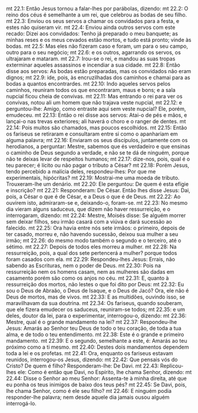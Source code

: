 mt 22.1: Então Jesus tornou a falar-lhes por parábolas, dizendo:
mt 22.2: O reino dos céus é semelhante a um rei, que celebrou as bodas de seu filho.
mt 22.3: Enviou os seus servos a chamar os convidados para a festa, e estes não quiseram vir.
mt 22.4: Enviou ainda outros servos com este recado: Dizei aos convidados: Tenho já preparado o meu banquete; as minhas reses e os meus cevados estão mortos, e tudo está pronto; vinde às bodas.
mt 22.5: Mas eles não fizeram caso e foram, um para o seu campo, outro para o seu negócio;
mt 22.6: e os outros, agarrando os servos, os ultrajaram e mataram.
mt 22.7: Irou-se o rei, e mandou as suas tropas exterminar aqueles assassinos e incendiar a sua cidade.
mt 22.8: Então disse aos servos: As bodas estão preparadas, mas os convidados não eram dignos;
mt 22.9: ide, pois, às encruzilhadas dos caminhos e chamai para as bodas a quantos encontrardes.
mt 22.10: Indo aqueles servos pelos caminhos, reuniram todos os que encontraram, maus e bons; e a sala nupcial ficou cheia de convivas.
mt 22.11: Mas entrando o rei para ver os convivas, notou ali um homem que não trajava veste nupcial,
mt 22.12: e perguntou-lhe: Amigo, como entraste aqui sem veste nupcial? Ele, porém, emudeceu.
mt 22.13: Então o rei disse aos servos: Atai-o de pés e mãos, e lançai-o nas trevas exteriores; ali haverá o choro e o ranger de dentes.
mt 22.14: Pois muitos são chamados, mas poucos escolhidos.
mt 22.15: Então os fariseus se retiraram e consultaram entre si como o apanhariam em alguma palavra;
mt 22.16: Enviaram os seus discípulos, juntamente com os herodianos, a perguntar: Mestre, sabemos que és verdadeiro e que ensinas o caminho de Deus segundo a verdade, e não se te dá de ninguém, porque não te deixas levar de respeitos humanos;
mt 22.17: dize-nos, pois, qual é o teu parecer; é lícito ou não pagar o tributo a César?
mt 22.18: Porém Jesus, tendo percebido a malícia deles, respondeu-lhes: Por que me experimentais, hipócritas?
mt 22.19: Mostrai-me uma moeda de tributo. Trouxeram-lhe um denário.
mt 22.20: Ele perguntou: De quem é esta efígie e inscrição?
mt 22.21: Responderam: De César. Então lhes disse Jesus: Dai, pois, a César o que é de César, e a Deus o que é de Deus.
mt 22.22: Ao ouvirem isto, admiraram-se e, deixando-o, foram-se.
mt 22.23: No mesmo dia vieram alguns saduceus, que dizem não haver ressurreição, e o interrogaram, dizendo:
mt 22.24: Mestre, Moisés disse: Se alguém morrer sem deixar filhos, seu irmão casará com a viúva e dará sucessão ao falecido.
mt 22.25: Ora havia entre nós sete irmãos: o primeiro, depois de ter casado, morreu e, não havendo sucessão, deixou sua mulher a seu irmão;
mt 22.26: do mesmo modo também o segundo e o terceiro, até o sétimo.
mt 22.27: Depois de todos eles morreu a mulher.
mt 22.28: Na ressurreição, pois, a qual dos sete pertencerá a mulher? porque todos foram casados com ela.
mt 22.29: Respondeu-lhes Jesus: Errais, não sabendo as Escrituras, nem o poder de Deus.
mt 22.30: Pois na ressurreição nem os homens casam, nem as mulheres são dadas em casamento porém são como os anjos no céu.
mt 22.31: E, quanto à ressurreição dos mortos, não lestes o que foi dito por Deus:
mt 22.32: Eu sou o Deus de Abraão, o Deus de Isaque, e o Deus de Jacó? Ora, ele não é Deus de mortos, mas de vivos.
mt 22.33: E as multidões, ouvindo isso, se maravilhavam da sua doutrina.
mt 22.34: Os fariseus, quando souberam, que ele fizera emudecer os saduceus, reuniram-se todos;
mt 22.35: e um deles, doutor da lei, para o experimentar, interrogou-o, dizendo:
mt 22.36: Mestre, qual é o grande mandamento na lei?
mt 22.37: Respondeu-lhe Jesus: Amarás ao Senhor teu Deus de todo o teu coração, de toda a tua alma, e de todo o teu entendimento.
mt 22.38: Este é o grande e primeiro mandamento.
mt 22.39: E o segundo, semelhante a este, é: Amarás ao teu próximo como a ti mesmo.
mt 22.40: Destes dois mandamentos dependem toda a lei e os profetas.
mt 22.41: Ora, enquanto os fariseus estavam reunidos, interrogou-os Jesus, dizendo:
mt 22.42: Que pensais vós do Cristo? De quem é filho? Responderam-lhe: De Davi.
mt 22.43: Replicou-lhes ele: Como é então que Davi, no Espírito, lhe chama Senhor, dizendo:
mt 22.44: Disse o Senhor ao meu Senhor: Assenta-te à minha direita, até que eu ponha os teus inimigos de baixo dos teus pés?
mt 22.45: Se Davi, pois, lhe chama Senhor, como é ele seu filho?
mt 22.46: E ninguém podia responder-lhe palavra; nem desde aquele dia jamais ousou alguém interrogá-lo.
